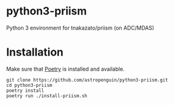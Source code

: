 # python3-priism
Python 3 environment for tnakazato/priism (on ADC/MDAS)

# Installation

Make sure that [Poetry]() is installed and available.

```shell
git clone https://github.com/astropenguin/python3-priism.git
cd python3-priism
poetry install
poetry run ./install-priism.sh
```
